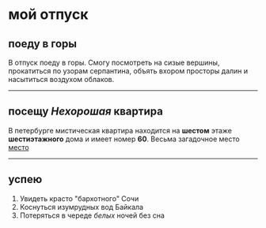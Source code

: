# мой отпуск

## поеду в **горы**
В отпуск поеду в горы. Смогу посмотреть на сизые вершины, прокатиться по узорам серпантина, объять вхором просторы далин и насытиться воздухом облаков.

---
## посещу **_Нехорошая_ квартира**
В петербурге мистическая квартира находится на **шестом** этаже **шестиэтажного** дома и имеет номер **60**. Весьма загадочное место [место](http://www.kvartira78.ru/blog/gnezdo-nechisti-na-fontanke/?ysclid=la6lyxxekl748604680)

---
## успею
1. Увидеть красто "бархотного" Сочи
2. Коснуться изумрудных вод Байкала
3. Потеряться в череде _*белых*_ ночей без сна